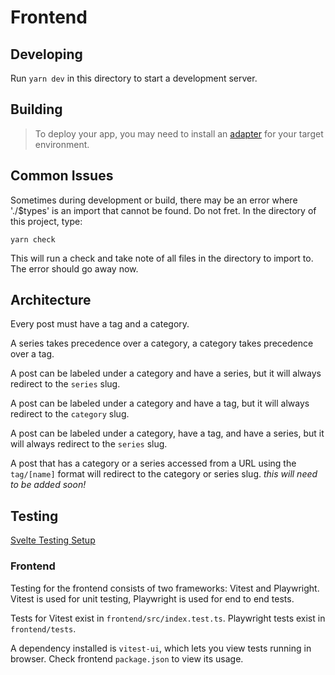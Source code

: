# Frontend

## Developing

Run `yarn dev` in this directory to start a development server.

## Building

> To deploy your app, you may need to install an [adapter](https://kit.svelte.dev/docs/adapters) for your target environment.

## Common Issues

Sometimes during development or build, there may be an error where './$types' is an import that cannot be found. Do not fret. In the directory of this project, type:

`yarn check`

This will run a check and take note of all files in the directory to import to. The error should go away now.

## Architecture

Every post must have a tag and a category.

A series takes precedence over a category, a category takes precedence over a tag.

A post can be labeled under a category and have a series, but it will always redirect to the `series` slug.

A post can be labeled under a category and have a tag, but it will always redirect to the `category` slug.

A post can be labeled under a category, have a tag, and have a series, but it will always redirect to the `series` slug.

A post that has a category or a series accessed from a URL using the `tag/[name]` format will redirect to the category or series slug. *this will need to be added soon!*

## Testing

[Svelte Testing Setup](https://testing-library.com/docs/svelte-testing-library/setup)

### Frontend

Testing for the frontend consists of two frameworks: Vitest and Playwright. Vitest is used for unit testing, Playwright is used for end to end tests.

Tests for Vitest exist in `frontend/src/index.test.ts`. Playwright tests exist in `frontend/tests`.

A dependency installed is `vitest-ui`, which lets you view tests running in browser. Check frontend `package.json` to view its usage.

